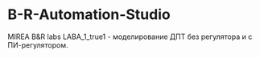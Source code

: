 # B-R-Automation-Studio
MIREA B&amp;R labs
LABA_1_true1 - моделирование ДПТ без регулятора и с ПИ-регулятором. 
